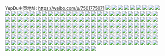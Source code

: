 YepDu主页地址: https://weibo.com/u/7501775071 
![](https://wx4.sinaimg.cn/mw2000/008bGGo7ly1h9i5ezg2epj30n0161djq.jpg) 
![](https://wx4.sinaimg.cn/mw2000/008bGGo7ly1h9i5ez6qwsj30n00rjdio.jpg) 
![](https://wx4.sinaimg.cn/mw2000/008bGGo7ly1h9gccjynwsj30rs13mn0z.jpg) 
![](https://wx4.sinaimg.cn/mw2000/008bGGo7ly1h9e6kp3vjtj31ds0n00zx.jpg) 
![](https://wx4.sinaimg.cn/mw2000/008bGGo7ly1h9e6l322yrj30n01ds79k.jpg) 
![](https://wx4.sinaimg.cn/mw2000/008bGGo7ly1h9e6l4mx5kj30n01dsq5l.jpg) 
![](https://wx4.sinaimg.cn/mw2000/008bGGo7ly1h9e6l4z5q3j30n00e5wf5.jpg) 
![](https://wx4.sinaimg.cn/mw2000/008bGGo7ly1h9e6l5r2aij30m80drdgi.jpg) 
![](https://wx4.sinaimg.cn/mw2000/008bGGo7ly1h97zro9yztj30u01hc0zu.jpg) 
![](https://wx4.sinaimg.cn/mw2000/008bGGo7ly1h97zront64j30n01dsk4m.jpg) 
![](https://wx4.sinaimg.cn/mw2000/008bGGo7ly1h95jzt9iabj30n01dsn78.jpg) 
![](https://wx4.sinaimg.cn/mw2000/008bGGo7ly1h9275oldg4j30u0140128.jpg) 
![](https://wx4.sinaimg.cn/mw2000/008bGGo7ly1h8v9b1zzdej31pw2kub2a.jpg) 
![](https://wx4.sinaimg.cn/mw2000/008bGGo7ly1h8v9b53bl4j32c0340u0z.jpg) 
![](https://wx4.sinaimg.cn/mw2000/008bGGo7ly1h8v9baj16zj32c0340u0y.jpg) 
![](https://wx4.sinaimg.cn/mw2000/008bGGo7ly1h8s62441ecj30n01dsnfa.jpg) 
![](https://wx4.sinaimg.cn/mw2000/008bGGo7ly1h8pvdx4314j30n01dswj3.jpg) 
![](https://wx4.sinaimg.cn/mw2000/008bGGo7ly1h8pvdwsouwj30u00u0n2i.jpg) 
![](https://wx4.sinaimg.cn/mw2000/008bGGo7ly1h8pve003srj30u010ogsg.jpg) 
![](https://wx4.sinaimg.cn/mw2000/008bGGo7ly1h8pve0eafdj30n01dswj9.jpg) 
![](https://wx4.sinaimg.cn/mw2000/008bGGo7ly1h8fyxz1dbcj30u014agqk.jpg) 
![](https://wx4.sinaimg.cn/mw2000/008bGGo7ly1h8alk2mz51j30tz1b9dwb.jpg) 
![](https://wx4.sinaimg.cn/mw2000/008bGGo7ly1h83l4fpbgsj30n00begml.jpg) 
![](https://wx4.sinaimg.cn/mw2000/008bGGo7ly1h82tooebjvj30n01dstu2.jpg) 
![](https://wx4.sinaimg.cn/mw2000/008bGGo7ly1h7xatpwbfkj30n011j78y.jpg) 
![](https://wx4.sinaimg.cn/mw2000/008bGGo7ly1h7ww0b4kguj30n01dsq54.jpg) 
![](https://wx4.sinaimg.cn/mw2000/008bGGo7ly1h7ww0fr22xj30u00u0n49.jpg) 
![](https://wx4.sinaimg.cn/mw2000/008bGGo7ly1h7ww0gkoxyj30u00u00zj.jpg) 
![](https://wx4.sinaimg.cn/mw2000/008bGGo7ly1h7ww0363jaj30n00icq46.jpg) 
![](https://wx4.sinaimg.cn/mw2000/008bGGo7ly1h7ww0ifcuwj30n01dsad9.jpg) 
![](https://wx4.sinaimg.cn/mw2000/008bGGo7ly1h7oukacd00j30n01ds7bx.jpg) 
![](https://wx4.sinaimg.cn/mw2000/008bGGo7ly1h7n82njneij31400u0qc3.jpg) 
![](https://wx4.sinaimg.cn/mw2000/008bGGo7ly1h7fdcvd1lqj30n00s140c.jpg) 
![](https://wx4.sinaimg.cn/mw2000/008bGGo7ly1h7cq60yyhaj30n01dsjx5.jpg) 
![](https://wx4.sinaimg.cn/mw2000/008bGGo7ly1h7793xv6myj30n01ds792.jpg) 
![](https://wx4.sinaimg.cn/mw2000/008bGGo7ly1h74qzuk0gaj30n01ds10k.jpg) 
![](https://wx4.sinaimg.cn/mw2000/008bGGo7ly1h74qzvu5nwj30u01900xd.jpg) 
![](https://wx4.sinaimg.cn/mw2000/008bGGo7ly1h74qzyp3eqj30u0190n28.jpg) 
![](https://wx4.sinaimg.cn/mw2000/008bGGo7ly1h72lprrdacj30m90ngq48.jpg) 
![](https://wx4.sinaimg.cn/mw2000/008bGGo7ly1h72lps2wsyj30n00c8js2.jpg) 
![](https://wx4.sinaimg.cn/mw2000/008bGGo7ly1h72lqk65woj30n01dswhp.jpg) 
![](https://wx4.sinaimg.cn/mw2000/008bGGo7ly1h72lq5xd9nj30n01dsjtz.jpg) 
![](https://wx4.sinaimg.cn/mw2000/008bGGo7ly1h72lqhlj4hj30n01dsacj.jpg) 
![](https://wx4.sinaimg.cn/mw2000/008bGGo7ly1h6zgmmtbp8j30n01dskde.jpg) 
![](https://wx4.sinaimg.cn/mw2000/008bGGo7ly1h6xnmwcpwgj30n01dsqt8.jpg) 
![](https://wx4.sinaimg.cn/mw2000/008bGGo7ly1h6utg9bddkj30n01ds19k.jpg) 
![](https://wx4.sinaimg.cn/mw2000/008bGGo7ly1h6u58kszk3j30u01hc3zg.jpg) 
![](https://wx4.sinaimg.cn/mw2000/008bGGo7ly1h6u58fyrovj30js0h4gn4.jpg) 
![](https://wx4.sinaimg.cn/mw2000/008bGGo7ly1h6sxrwis90j30n0192t9g.jpg) 
![](https://wx4.sinaimg.cn/mw2000/008bGGo7ly1h6sxrxcipaj30mz19nq6y.jpg) 
![](https://wx4.sinaimg.cn/mw2000/008bGGo7ly1h6r795o609j30u00u0dky.jpg) 
![](https://wx4.sinaimg.cn/mw2000/008bGGo7ly1h6r796lzp9j30u00u0gnv.jpg) 
![](https://wx4.sinaimg.cn/mw2000/008bGGo7ly1h6r7976n4kj30u00u076g.jpg) 
![](https://wx4.sinaimg.cn/mw2000/008bGGo7ly1h6r797s8n2j30u00u0jvs.jpg) 
![](https://wx4.sinaimg.cn/mw2000/008bGGo7ly1h6r798esakj30u00u0dl6.jpg) 
![](https://wx4.sinaimg.cn/mw2000/008bGGo7ly1h6r7990ghsj30u00u00y9.jpg) 
![](https://wx4.sinaimg.cn/mw2000/008bGGo7ly1h6r799lvazj30u00u0dkt.jpg) 
![](https://wx4.sinaimg.cn/mw2000/008bGGo7ly1h6r794zi4pj30u00u0wgh.jpg) 
![](https://wx4.sinaimg.cn/mw2000/008bGGo7ly1h6r79bwxrcj30u0140jtl.jpg) 
![](https://wx4.sinaimg.cn/mw2000/008bGGo7ly1h6nmbxfn9qj30n01dsnfx.jpg) 
![](https://wx4.sinaimg.cn/mw2000/008bGGo7ly1h6n8rd41iej30ke119whi.jpg) 
![](https://wx4.sinaimg.cn/mw2000/008bGGo7ly1h6n8rj7vfyj30j4182die.jpg) 
![](https://wx4.sinaimg.cn/mw2000/008bGGo7ly1h6k13v365tj30n01dswgd.jpg) 
![](https://wx4.sinaimg.cn/mw2000/008bGGo7ly1h6k13vzxg0j30n00tltcv.jpg) 
![](https://wx4.sinaimg.cn/mw2000/008bGGo7ly1h6k13whs3lj30n00yagpx.jpg) 
![](https://wx4.sinaimg.cn/mw2000/008bGGo7ly1h6k13t0b9nj30n01ds784.jpg) 
![](https://wx4.sinaimg.cn/mw2000/008bGGo7ly1h6k1449wcdj30n01dsn4p.jpg) 
![](https://wx4.sinaimg.cn/mw2000/008bGGo7ly1h6k145augpj30n013m79j.jpg) 
![](https://wx4.sinaimg.cn/mw2000/008bGGo7ly1h6i3o1sug5j30n01dsqfz.jpg) 
![](https://wx4.sinaimg.cn/mw2000/008bGGo7ly1h6i3o1cvosj30mu193h18.jpg) 
![](https://wx4.sinaimg.cn/mw2000/008bGGo7ly1h6cctjpz75j30n00f774g.jpg) 
![](https://wx4.sinaimg.cn/mw2000/008bGGo7ly1h6cctjxdg6j30n00g074n.jpg) 
![](https://wx4.sinaimg.cn/mw2000/008bGGo7ly1h6at36oo53j30u01hcacs.jpg) 
![](https://wx4.sinaimg.cn/mw2000/008bGGo7ly1h66dmzuzk5j30n00psgmg.jpg) 
![](https://wx4.sinaimg.cn/mw2000/008bGGo7ly1h657s9wvv7j30n01dsn06.jpg) 
![](https://wx4.sinaimg.cn/mw2000/008bGGo7ly1h63hyr137uj30n01ds7bd.jpg) 
![](https://wx4.sinaimg.cn/mw2000/008bGGo7ly1h61hqfeas6j30jj0mrmxx.jpg) 
![](https://wx4.sinaimg.cn/mw2000/008bGGo7ly1h5zlzg9zskj30n01dsk02.jpg) 
![](https://wx4.sinaimg.cn/mw2000/008bGGo7ly1h5xpn6fan2j30n01ds77s.jpg) 
![](https://wx4.sinaimg.cn/mw2000/008bGGo7ly1h5xpn0sdyaj30u014076q.jpg) 
![](https://wx4.sinaimg.cn/mw2000/008bGGo7ly1h5xpn6whqdj30n01dsq3i.jpg) 
![](https://wx4.sinaimg.cn/mw2000/008bGGo7ly1h5wqub2mnij30n01dstyp.jpg) 
![](https://wx4.sinaimg.cn/mw2000/008bGGo7ly1h5rcyk4ja4j30n01ds11f.jpg) 
![](https://wx4.sinaimg.cn/mw2000/008bGGo7ly1h5fuym5ndgj30k00zkjvc.jpg) 
![](https://wx4.sinaimg.cn/mw2000/008bGGo7ly1h5fuylrk0nj316o1kwqih.jpg) 
![](https://wx4.sinaimg.cn/mw2000/008bGGo7ly1h5ff80mh4fj31971oaqm3.jpg) 
![](https://wx4.sinaimg.cn/mw2000/008bGGo7ly1h5erv3lzbpj30ip146gpu.jpg) 
![](https://wx4.sinaimg.cn/mw2000/008bGGo7ly1h5erv3u72pj30ik0lqmzh.jpg) 
![](https://wx4.sinaimg.cn/mw2000/008bGGo7ly1h5erv38r4bj30il0kgacg.jpg) 
![](https://wx4.sinaimg.cn/mw2000/008bGGo7ly1h5a4isa5f3j30u01hcwyh.jpg) 
![](https://wx4.sinaimg.cn/mw2000/008bGGo7ly1h5913osj09j30n01ds0yo.jpg) 
![](https://wx4.sinaimg.cn/mw2000/008bGGo7ly1h5913qo342j30n01ds797.jpg) 
![](https://wx4.sinaimg.cn/mw2000/008bGGo7ly1h58hp3cuc1j30u00u0acn.jpg) 
![](https://wx4.sinaimg.cn/mw2000/008bGGo7ly1h56czvemz3j30mz0qr75l.jpg) 
![](https://wx4.sinaimg.cn/mw2000/008bGGo7ly1h55fb4ducrj30u01407a8.jpg) 
![](https://wx4.sinaimg.cn/mw2000/008bGGo7ly1h547z4bsrcj30n01dsqrc.jpg) 
![](https://wx4.sinaimg.cn/mw2000/008bGGo7ly1h547z4oiqfj30j30e0wg1.jpg) 
![](https://wx4.sinaimg.cn/mw2000/008bGGo7ly1h4yg7sd22uj30n01dsdi0.jpg) 
![](https://wx4.sinaimg.cn/mw2000/008bGGo7ly1h4yg7sx45dj30u01417ce.jpg) 
![](https://wx4.sinaimg.cn/mw2000/008bGGo7ly1h4tqmi805rj30si1eojy8.jpg) 
![](https://wx4.sinaimg.cn/mw2000/008bGGo7ly1h4paxjjwo0j30u01hcaks.jpg) 
![](https://wx4.sinaimg.cn/mw2000/008bGGo7ly1h4paxkp5r7j326r2x0npd.jpg) 
![](https://wx4.sinaimg.cn/mw2000/008bGGo7ly1h4paxlc7pcj314h1hz4ci.jpg) 
![](https://wx4.sinaimg.cn/mw2000/008bGGo7ly1h4paxlsy1lj315y1jxwrm.jpg) 
![](https://wx4.sinaimg.cn/mw2000/008bGGo7ly1h4k1ordfx4j316o1kwnhc.jpg) 
![](https://wx4.sinaimg.cn/mw2000/008bGGo7ly1h4k1p0d4gxj316o1kw7od.jpg) 
![](https://wx4.sinaimg.cn/mw2000/008bGGo7ly1h4g4izmcqbj30wi1ls4bm.jpg) 
![](https://wx4.sinaimg.cn/mw2000/008bGGo7ly1h4g4j6xz94j31o02804qp.jpg) 
![](https://wx4.sinaimg.cn/mw2000/008bGGo7ly1h4g4iyw3b8j31o02807wh.jpg) 
![](https://wx4.sinaimg.cn/mw2000/008bGGo7ly1h4dg0g3uqkj30n00pjwg9.jpg) 
![](https://wx4.sinaimg.cn/mw2000/008bGGo7ly1h43frq3jm4j30n01dsdmj.jpg) 
![](https://wx4.sinaimg.cn/mw2000/008bGGo7ly1h43frsp7okj30n01ds0zs.jpg) 
![](https://wx4.sinaimg.cn/mw2000/008bGGo7ly1h43fruley9j31o0280kjl.jpg) 
![](https://wx4.sinaimg.cn/mw2000/008bGGo7ly1h43frwfo3lj31o0280kjl.jpg) 
![](https://wx4.sinaimg.cn/mw2000/008bGGo7ly1h3y4fmobjyj316o1kwtq6.jpg) 
![](https://wx4.sinaimg.cn/mw2000/008bGGo7ly1h3y4g6ne5ij31o0280b29.jpg) 
![](https://wx4.sinaimg.cn/mw2000/008bGGo7ly1h3w79yptznj30u0140ahp.jpg) 
![](https://wx4.sinaimg.cn/mw2000/008bGGo7ly1h3o7fengbuj30n01dstny.jpg) 
![](https://wx4.sinaimg.cn/mw2000/008bGGo7ly1h38o6elw40j30yg0qltay.jpg) 
![](https://wx4.sinaimg.cn/mw2000/008bGGo7ly1h38o6ezyluj30n00py40r.jpg) 
![](https://wx4.sinaimg.cn/mw2000/008bGGo7ly1h36oim1eyfj30n00k0765.jpg) 
![](https://wx4.sinaimg.cn/mw2000/008bGGo7ly1h36oiwa96dj30n01dsdw6.jpg) 
![](https://wx4.sinaimg.cn/mw2000/008bGGo7ly1h320w54utpj30n00wvtb1.jpg) 
![](https://wx4.sinaimg.cn/mw2000/008bGGo7ly1h2zz0hisjuj30u00u0430.jpg) 
![](https://wx4.sinaimg.cn/mw2000/008bGGo7ly1h2zz0jwyvvj30sx0u0q6f.jpg) 
![](https://wx4.sinaimg.cn/mw2000/008bGGo7ly1h2zz0i0qcqj30u00u0wk7.jpg) 
![](https://wx4.sinaimg.cn/mw2000/008bGGo7ly1h2zz0jgcs5j30u00u0gqs.jpg) 
![](https://wx4.sinaimg.cn/mw2000/008bGGo7ly1h2yqwwfiukj30n014t78y.jpg) 
![](https://wx4.sinaimg.cn/mw2000/008bGGo7ly1h2xkcfikekj30mi1cpq6j.jpg) 
![](https://wx4.sinaimg.cn/mw2000/008bGGo7ly1h2xkcg4d7oj30n00g4q57.jpg) 
![](https://wx4.sinaimg.cn/mw2000/008bGGo7ly1h2vhwbcuptj32c01227qt.jpg) 
![](https://wx4.sinaimg.cn/mw2000/008bGGo7ly1h2t4f3mkv9j30n00gjq3w.jpg) 
![](https://wx4.sinaimg.cn/mw2000/008bGGo7ly1h2t4f5vv60j30sg0osq5d.jpg) 
![](https://wx4.sinaimg.cn/mw2000/008bGGo7ly1h2t4f6ple5j30mz0lhta6.jpg) 
![](https://wx4.sinaimg.cn/mw2000/008bGGo7ly1h2t4f7hoqrj30mj0y4tck.jpg) 
![](https://wx4.sinaimg.cn/mw2000/008bGGo7ly1h2pnbaof5uj30zk0zkk20.jpg) 
![](https://wx4.sinaimg.cn/mw2000/008bGGo7ly1h2f4uinol9j30g10g1js6.jpg) 
![](https://wx4.sinaimg.cn/mw2000/008bGGo7ly1h2f4ukpr3vj30n01dsjun.jpg) 
![](https://wx4.sinaimg.cn/mw2000/008bGGo7ly1h28ackleu1j30u014079o.jpg) 
![](https://wx4.sinaimg.cn/mw2000/008bGGo7ly1h28acll965j30u0140wmi.jpg) 
![](https://wx4.sinaimg.cn/mw2000/008bGGo7ly1h28acmd58ij30u00u07a7.jpg) 
![](https://wx4.sinaimg.cn/mw2000/008bGGo7ly1h28acob4bij30u00u0n3h.jpg) 
![](https://wx4.sinaimg.cn/mw2000/008bGGo7ly1h25hu6bb6kj30u00u0n44.jpg) 
![](https://wx4.sinaimg.cn/mw2000/008bGGo7ly1h25hubiox5j30u00u0gsg.jpg) 
![](https://wx4.sinaimg.cn/mw2000/008bGGo7ly1h25hudmprkj30u00u0445.jpg) 
![](https://wx4.sinaimg.cn/mw2000/008bGGo7ly1h25hufgsh7j30u00u0q9b.jpg) 
![](https://wx4.sinaimg.cn/mw2000/008bGGo7ly1h25huhimtrj30u00u0jy1.jpg) 
![](https://wx4.sinaimg.cn/mw2000/008bGGo7ly1h25hu9d4bpj30u00u07ab.jpg) 
![](https://wx4.sinaimg.cn/mw2000/008bGGo7ly1h25hujmftkj30u00u0dm3.jpg) 
![](https://wx4.sinaimg.cn/mw2000/008bGGo7ly1h25hum4dw7j30u00u0qbe.jpg) 
![](https://wx4.sinaimg.cn/mw2000/008bGGo7ly1h25hunx3bcj30u00u0wkt.jpg) 
![](https://wx4.sinaimg.cn/mw2000/008bGGo7ly1h25husaybxj30u00u0k09.jpg) 
![](https://wx4.sinaimg.cn/mw2000/008bGGo7ly1h25huun9bnj30u00u0agi.jpg) 
![](https://wx4.sinaimg.cn/mw2000/008bGGo7ly1h25huwotxaj30u00u0q9p.jpg) 
![](https://wx4.sinaimg.cn/mw2000/008bGGo7ly1h23r3g7l8jj30u00u0gr0.jpg) 
![](https://wx4.sinaimg.cn/mw2000/008bGGo7ly1h23r3l8n80j30u00u0798.jpg) 
![](https://wx4.sinaimg.cn/mw2000/008bGGo7ly1h23r3mh7dmj30mz14p0x6.jpg) 
![](https://wx4.sinaimg.cn/mw2000/008bGGo7ly1h23r3nuv1lj30u0140gsg.jpg) 
![](https://wx4.sinaimg.cn/mw2000/008bGGo7ly1h1smfaee0ij316o1kwx1e.jpg) 
![](https://wx4.sinaimg.cn/mw2000/008bGGo7ly1h1smfb8gwyj31sc2dskjl.jpg) 
![](https://wx4.sinaimg.cn/mw2000/008bGGo7ly1h1smfc3rhwj31ku1yfe81.jpg) 
![](https://wx4.sinaimg.cn/mw2000/008bGGo7ly1h1smfco17qj316o1kwatq.jpg) 
![](https://wx4.sinaimg.cn/mw2000/008bGGo7ly1h1smfdkw1gj31sc2dsnpd.jpg) 
![](https://wx4.sinaimg.cn/mw2000/008bGGo7ly1h1smfefg7gj32c02c0kjl.jpg) 
![](https://wx4.sinaimg.cn/mw2000/008bGGo7ly1h1kvl9mlt4j31400u044o.jpg) 
![](https://wx4.sinaimg.cn/mw2000/008bGGo7ly1h1kvlasskuj30u01hcjzi.jpg) 
![](https://wx4.sinaimg.cn/mw2000/008bGGo7ly1h1kvlctja2j31400u0qg6.jpg) 
![](https://wx4.sinaimg.cn/mw2000/008bGGo7ly1h1kvlg3xv1j30to1gsqez.jpg) 
![](https://wx4.sinaimg.cn/mw2000/008bGGo7ly1h1244zmghrj30u00u0wk9.jpg) 
![](https://wx4.sinaimg.cn/mw2000/008bGGo7ly1h12450bo92j30u01400yp.jpg) 
![](https://wx4.sinaimg.cn/mw2000/008bGGo7ly1gxfls0awilj30u014011c.jpg) 
![](https://wx4.sinaimg.cn/mw2000/008bGGo7ly1gxfls16k3vj30u01337bm.jpg) 
![](https://wx4.sinaimg.cn/mw2000/008bGGo7ly1gxfls4bim8j31c00u0ais.jpg) 
![](https://wx4.sinaimg.cn/mw2000/008bGGo7ly1gxfls7wambj30u0146gs1.jpg) 
